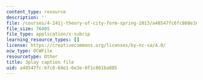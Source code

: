 ```yaml
---
content_type: resource
description: ''
file: /courses/4-241j-theory-of-city-form-spring-2013/a48547fc6fc868e16e3e0f1c861ba885_urE_22UEO_8.srt
file_size: 76405
file_type: application/x-subrip
learning_resource_types: []
license: https://creativecommons.org/licenses/by-nc-sa/4.0/
ocw_type: OCWFile
resourcetype: Other
title: 3play caption file
uid: a48547fc-6fc8-68e1-6e3e-0f1c861ba885
---
```

